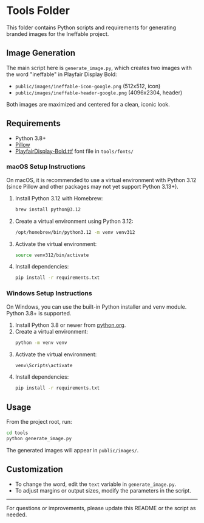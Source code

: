 # Tools Folder

This folder contains Python scripts and requirements for generating branded images for the Ineffable project.

## Image Generation

The main script here is `generate_image.py`, which creates two images with the word "ineffable" in Playfair Display Bold:

- `public/images/ineffable-icon-google.png` (512x512, icon)
- `public/images/ineffable-header-google.png` (4096x2304, header)

Both images are maximized and centered for a clean, iconic look.

## Requirements

- Python 3.8+
- [Pillow](https://python-pillow.org/)
- [PlayfairDisplay-Bold.ttf](https://fonts.google.com/specimen/Playfair+Display) font file in `tools/fonts/`

### macOS Setup Instructions

On macOS, it is recommended to use a virtual environment with Python 3.12 (since Pillow and other packages may not yet support Python 3.13+).

1. Install Python 3.12 with Homebrew:
   ```sh
   brew install python@3.12
   ```
2. Create a virtual environment using Python 3.12:
   ```sh
   /opt/homebrew/bin/python3.12 -m venv venv312
   ```
3. Activate the virtual environment:
   ```sh
   source venv312/bin/activate
   ```
4. Install dependencies:
   ```sh
   pip install -r requirements.txt
   ```

### Windows Setup Instructions

On Windows, you can use the built-in Python installer and venv module. Python 3.8+ is supported.

1. Install Python 3.8 or newer from [python.org](https://www.python.org/downloads/).
2. Create a virtual environment:
   ```sh
   python -m venv venv
   ```
3. Activate the virtual environment:
   ```sh
   venv\Scripts\activate
   ```
4. Install dependencies:
   ```sh
   pip install -r requirements.txt
   ```

## Usage

From the project root, run:
```sh
cd tools
python generate_image.py
```

The generated images will appear in `public/images/`.

## Customization
- To change the word, edit the `text` variable in `generate_image.py`.
- To adjust margins or output sizes, modify the parameters in the script.

---

For questions or improvements, please update this README or the script as needed.
